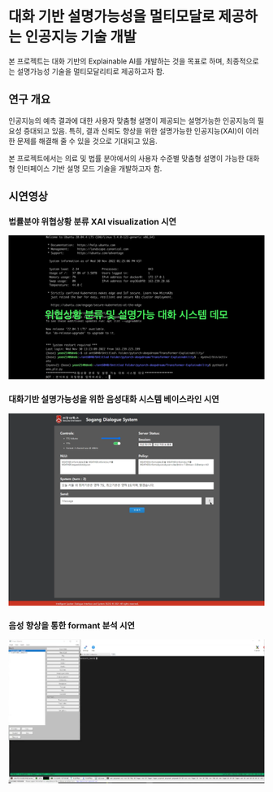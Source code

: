 #  대화 기반 설명가능성을 멀티모달로 제공하는 인공지능 기술 개발

본 프로젝트는 대화 기반의 Explainable AI를 개발하는 것을 목표로 하며, 최종적으로는 설명가능성 기술을 멀티모달리티로 제공하고자 함.

## 연구 개요
인공지능의 예측 결과에 대한 사용자 맞춤형 설명이 제공되는 설명가능한 인공지능의 필요성 증대되고 있음. 특히, 결과 신뢰도 향상을 위한 설명가능한 인공지능(XAI)이 이러한 문제를 해결해 줄 수 있을 것으로 기대되고 있음. 

본 프로젝트에서는 의료 및 법률 분야에서의 사용자 수준별 맞춤형 설명이 가능한 대화형 인터페이스 기반 설명 모드 기술을 개발하고자 함.

## 시연영상

### 법률분야 위협상황 분류 XAI visualization 시연

[![video](imgs/2022_threat_recognition_xai.png)](https://youtu.be/C5Pj3JnCnkU)

### 대화기반 설명가능성을 위한 음성대화 시스템 베이스라인 시연
[![video](imgs/2022_dialog_system_baseline.png)](https://youtu.be/MkLV-zL44lQ)

### 음성 향상을 통한 formant 분석 시연
[![video](imgs/2022_speech_formant.png)](https://youtu.be/oAatL6tN420)